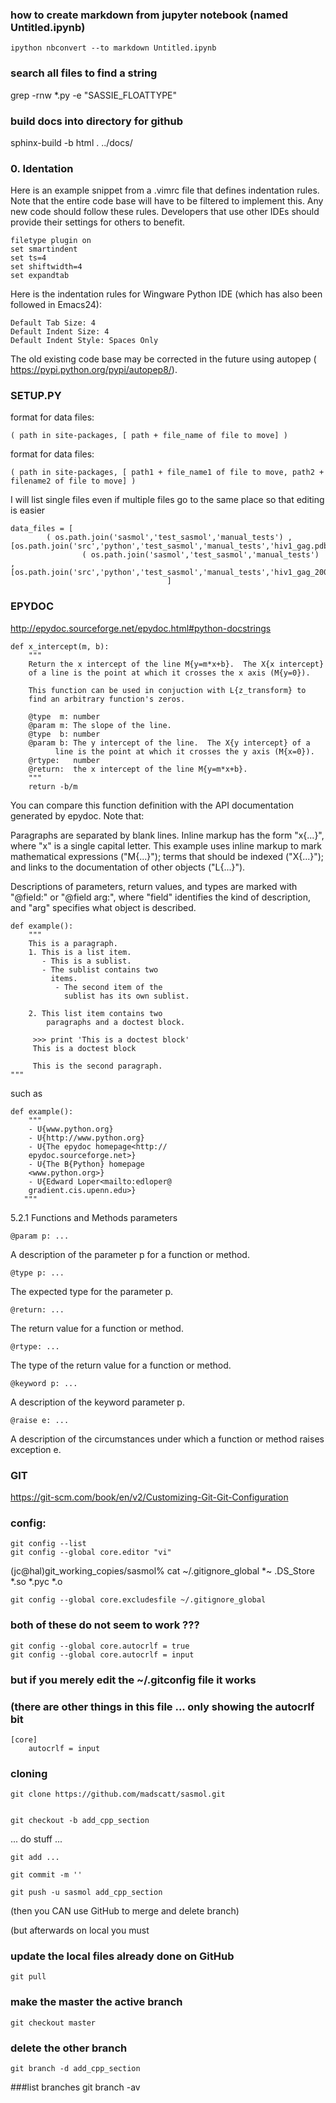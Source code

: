 
###  how to create markdown from jupyter notebook (named Untitled.ipynb)

    ipython nbconvert --to markdown Untitled.ipynb

###  search all files to find a string

grep -rnw *.py -e "SASSIE_FLOATTYPE" 

###  build docs into directory for github

sphinx-build -b html . ../docs/

### 0. Identation

Here is an example snippet from a .vimrc file that defines indentation rules. Note that the entire code base will have to be filtered to implement this. Any new code should follow these rules. Developers that use other IDEs should provide their settings for others to benefit.

    filetype plugin on
    set smartindent
    set ts=4
    set shiftwidth=4
    set expandtab

Here is the indentation rules for Wingware Python IDE (which has also been followed in Emacs24):

    Default Tab Size: 4
    Default Indent Size: 4
    Default Indent Style: Spaces Only

The old existing code base may be corrected in the future using autopep ( https://pypi.python.org/pypi/autopep8/).

### SETUP.PY ###

format for data files:
  
    ( path in site-packages, [ path + file_name of file to move] )
format for data files:
  
    ( path in site-packages, [ path1 + file_name1 of file to move, path2 + filename2 of file to move] )

I will list single files even if multiple files go to the same place so that editing is easier

    data_files = [
            ( os.path.join('sasmol','test_sasmol','manual_tests') , [os.path.join('src','python','test_sasmol','manual_tests','hiv1_gag.pdb')]),
                    ( os.path.join('sasmol','test_sasmol','manual_tests') , [os.path.join('src','python','test_sasmol','manual_tests','hiv1_gag_200_frames.dcd')])
                                       ]

### EPYDOC


http://epydoc.sourceforge.net/epydoc.html#python-docstrings


    def x_intercept(m, b):
        """
        Return the x intercept of the line M{y=m*x+b}.  The X{x intercept}
        of a line is the point at which it crosses the x axis (M{y=0}).

        This function can be used in conjuction with L{z_transform} to
        find an arbitrary function's zeros.

        @type  m: number
        @param m: The slope of the line.
        @type  b: number
        @param b: The y intercept of the line.  The X{y intercept} of a
              line is the point at which it crosses the y axis (M{x=0}).
        @rtype:   number
        @return:  the x intercept of the line M{y=m*x+b}.
        """
        return -b/m

You can compare this function definition with the API documentation generated by epydoc. Note that:

Paragraphs are separated by blank lines.
Inline markup has the form "x{...}", where "x" is a single capital letter. This example uses inline markup to mark mathematical expressions ("M{...}"); terms that should be indexed ("X{...}"); and links to the documentation of other objects ("L{...}").

Descriptions of parameters, return values, and types are marked with "@field:" or "@field arg:", where "field" identifies the kind of description, and "arg" specifies what object is described.

    def example():
        """
        This is a paragraph.
        1. This is a list item.
           - This is a sublist.
           - The sublist contains two
             items.
              - The second item of the
                sublist has its own sublist.

        2. This list item contains two
            paragraphs and a doctest block.

         >>> print 'This is a doctest block'
         This is a doctest block

         This is the second paragraph.
    """

such as

    def example():
        """
        - U{www.python.org}
        - U{http://www.python.org}
        - U{The epydoc homepage<http://
        epydoc.sourceforge.net>}
        - U{The B{Python} homepage
        <www.python.org>}
        - U{Edward Loper<mailto:edloper@
        gradient.cis.upenn.edu>}
       """

5.2.1   Functions and Methods parameters

    @param p: ...
A description of the parameter p for a function or method. 

    @type p: ...
    
The expected type for the parameter p.

    @return: ...
    
The return value for a function or method.

    @rtype: ...
    
The type of the return value for a function or method.

    @keyword p: ...
    
A description of the keyword parameter p.

    @raise e: ...
    
A description of the circumstances under which a function or method raises exception e.



### GIT ###

https://git-scm.com/book/en/v2/Customizing-Git-Git-Configuration

### config:

    git config --list
    git config --global core.editor "vi"

(jc@hal)git_working_copies/sasmol% cat ~/.gitignore_global 
    *~
    .DS_Store
    *.so
    *.pyc
    *.o

    git config --global core.excludesfile ~/.gitignore_global 

### both of these do not seem to work ???

    git config --global core.autocrlf = true
    git config --global core.autocrlf = input

### but if you merely edit the ~/.gitconfig file it works
### (there are other things in this file ... only showing the autocrlf bit

    [core]
        autocrlf = input

### cloning


    git clone https://github.com/madscatt/sasmol.git


    git checkout -b add_cpp_section

... do stuff ...

    git add ...

    git commit -m ''

    git push -u sasmol add_cpp_section


(then you CAN use GitHub to merge and delete branch)

(but afterwards on local you must

### update the local files already done on GitHub
    git pull

### make the master the active branch
    git checkout master

### delete the other branch
    git branch -d add_cpp_section

###list branches
    git branch -av
     
